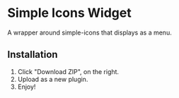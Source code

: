 # Simple Icons Widget

A wrapper around simple-icons that displays as a menu.

## Installation

 1. Click "Download ZIP", on the right.
 1. Upload as a new plugin.
 1. Enjoy!
